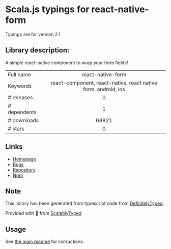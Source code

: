 
# Scala.js typings for react-native-form

Typings are for version 2.1

## Library description:
A simple react-native component to wrap your form fields!

|                    |                 |
| ------------------ | :-------------: |
| Full name          | react-native-form |
| Keywords           | react-component, react-native, react native form, android, ios |
| # releases         | 0 |
| # dependents       | 1 |
| # downloads        | 68821 |
| # stars            | 0 |

## Links
- [Homepage](https://github.com/julianocomg/react-native-form#readme)
- [Bugs](https://github.com/julianocomg/react-native-form/issues)
- [Repository](https://github.com/julianocomg/react-native-form)
- [Npm](https://www.npmjs.com/package/react-native-form)
    


## Note
This library has been generated from typescript code from [DefinitelyTyped](https://definitelytyped.org).

Provided with :purple_heart: from [ScalablyTyped](https://github.com/oyvindberg/ScalablyTyped)

## Usage
See [the main readme](../../readme.md) for instructions.


